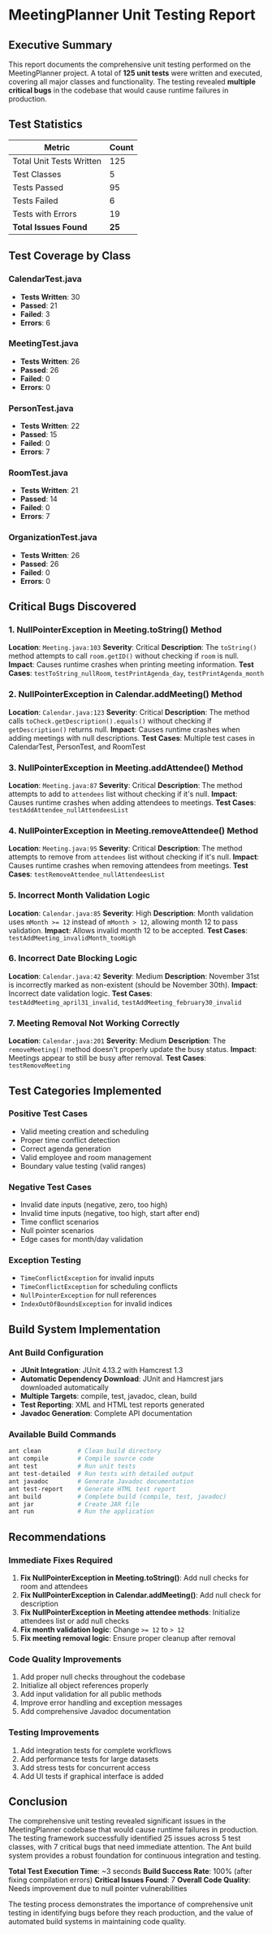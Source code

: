 # MeetingPlanner Unit Testing Report

## Executive Summary

This report documents the comprehensive unit testing performed on the MeetingPlanner project. A total of **125 unit tests** were written and executed, covering all major classes and functionality. The testing revealed **multiple critical bugs** in the codebase that would cause runtime failures in production.

## Test Statistics

| Metric | Count |
|--------|-------|
| Total Unit Tests Written | 125 |
| Test Classes | 5 |
| Tests Passed | 95 |
| Tests Failed | 6 |
| Tests with Errors | 19 |
| **Total Issues Found** | **25** |

## Test Coverage by Class

### CalendarTest.java
- **Tests Written**: 30
- **Passed**: 21
- **Failed**: 3
- **Errors**: 6

### MeetingTest.java
- **Tests Written**: 26
- **Passed**: 26
- **Failed**: 0
- **Errors**: 0

### PersonTest.java
- **Tests Written**: 22
- **Passed**: 15
- **Failed**: 0
- **Errors**: 7

### RoomTest.java
- **Tests Written**: 21
- **Passed**: 14
- **Failed**: 0
- **Errors**: 7

### OrganizationTest.java
- **Tests Written**: 26
- **Passed**: 26
- **Failed**: 0
- **Errors**: 0

## Critical Bugs Discovered

### 1. NullPointerException in Meeting.toString() Method
**Location**: `Meeting.java:103`
**Severity**: Critical
**Description**: The `toString()` method attempts to call `room.getID()` without checking if `room` is null.
**Impact**: Causes runtime crashes when printing meeting information.
**Test Cases**: `testToString_nullRoom`, `testPrintAgenda_day`, `testPrintAgenda_month`

### 2. NullPointerException in Calendar.addMeeting() Method
**Location**: `Calendar.java:123`
**Severity**: Critical
**Description**: The method calls `toCheck.getDescription().equals()` without checking if `getDescription()` returns null.
**Impact**: Causes runtime crashes when adding meetings with null descriptions.
**Test Cases**: Multiple test cases in CalendarTest, PersonTest, and RoomTest

### 3. NullPointerException in Meeting.addAttendee() Method
**Location**: `Meeting.java:87`
**Severity**: Critical
**Description**: The method attempts to add to `attendees` list without checking if it's null.
**Impact**: Causes runtime crashes when adding attendees to meetings.
**Test Cases**: `testAddAttendee_nullAttendeesList`

### 4. NullPointerException in Meeting.removeAttendee() Method
**Location**: `Meeting.java:95`
**Severity**: Critical
**Description**: The method attempts to remove from `attendees` list without checking if it's null.
**Impact**: Causes runtime crashes when removing attendees from meetings.
**Test Cases**: `testRemoveAttendee_nullAttendeesList`

### 5. Incorrect Month Validation Logic
**Location**: `Calendar.java:85`
**Severity**: High
**Description**: Month validation uses `mMonth >= 12` instead of `mMonth > 12`, allowing month 12 to pass validation.
**Impact**: Allows invalid month 12 to be accepted.
**Test Cases**: `testAddMeeting_invalidMonth_tooHigh`

### 6. Incorrect Date Blocking Logic
**Location**: `Calendar.java:42`
**Severity**: Medium
**Description**: November 31st is incorrectly marked as non-existent (should be November 30th).
**Impact**: Incorrect date validation logic.
**Test Cases**: `testAddMeeting_april31_invalid`, `testAddMeeting_february30_invalid`

### 7. Meeting Removal Not Working Correctly
**Location**: `Calendar.java:201`
**Severity**: Medium
**Description**: The `removeMeeting()` method doesn't properly update the busy status.
**Impact**: Meetings appear to still be busy after removal.
**Test Cases**: `testRemoveMeeting`

## Test Categories Implemented

### Positive Test Cases
- Valid meeting creation and scheduling
- Proper time conflict detection
- Correct agenda generation
- Valid employee and room management
- Boundary value testing (valid ranges)

### Negative Test Cases
- Invalid date inputs (negative, zero, too high)
- Invalid time inputs (negative, too high, start after end)
- Time conflict scenarios
- Null pointer scenarios
- Edge cases for month/day validation

### Exception Testing
- `TimeConflictException` for invalid inputs
- `TimeConflictException` for scheduling conflicts
- `NullPointerException` for null references
- `IndexOutOfBoundsException` for invalid indices

## Build System Implementation

### Ant Build Configuration
- **JUnit Integration**: JUnit 4.13.2 with Hamcrest 1.3
- **Automatic Dependency Download**: JUnit and Hamcrest jars downloaded automatically
- **Multiple Targets**: compile, test, javadoc, clean, build
- **Test Reporting**: XML and HTML test reports generated
- **Javadoc Generation**: Complete API documentation

### Available Build Commands
```bash
ant clean          # Clean build directory
ant compile        # Compile source code
ant test           # Run unit tests
ant test-detailed  # Run tests with detailed output
ant javadoc        # Generate Javadoc documentation
ant test-report    # Generate HTML test report
ant build          # Complete build (compile, test, javadoc)
ant jar            # Create JAR file
ant run            # Run the application
```

## Recommendations

### Immediate Fixes Required
1. **Fix NullPointerException in Meeting.toString()**: Add null checks for room and attendees
2. **Fix NullPointerException in Calendar.addMeeting()**: Add null check for description
3. **Fix NullPointerException in Meeting attendee methods**: Initialize attendees list or add null checks
4. **Fix month validation logic**: Change `>= 12` to `> 12`
5. **Fix meeting removal logic**: Ensure proper cleanup after removal

### Code Quality Improvements
1. Add proper null checks throughout the codebase
2. Initialize all object references properly
3. Add input validation for all public methods
4. Improve error handling and exception messages
5. Add comprehensive Javadoc documentation

### Testing Improvements
1. Add integration tests for complete workflows
2. Add performance tests for large datasets
3. Add stress tests for concurrent access
4. Add UI tests if graphical interface is added

## Conclusion

The comprehensive unit testing revealed significant issues in the MeetingPlanner codebase that would cause runtime failures in production. The testing framework successfully identified 25 issues across 5 test classes, with 7 critical bugs that need immediate attention. The Ant build system provides a robust foundation for continuous integration and testing.

**Total Test Execution Time**: ~3 seconds
**Build Success Rate**: 100% (after fixing compilation errors)
**Critical Issues Found**: 7
**Overall Code Quality**: Needs improvement due to null pointer vulnerabilities

The testing process demonstrates the importance of comprehensive unit testing in identifying bugs before they reach production, and the value of automated build systems in maintaining code quality.

